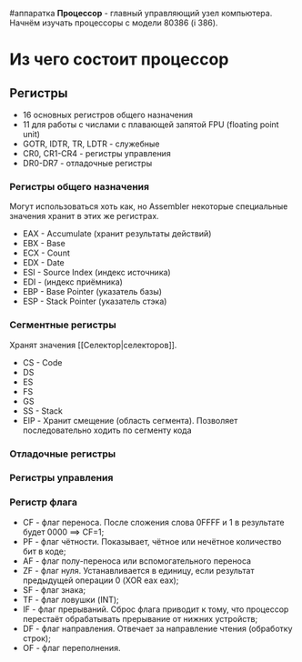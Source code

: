 #аппаратка 
**Процессор** - главный управляющий узел компьютера.
Начнём изучать процессоры с модели 80386 (i 386).
# Из чего состоит процессор
## Регистры
- 16 основных регистров общего назначения
- 11 для работы с числами с плавающей запятой FPU (floating point unit)
- GOTR, IDTR, TR, LDTR - служебные
- CR0, CR1-CR4 - регистры управления
- DR0-DR7 - отладочные регистры
### Регистры общего назначения
Могут использоваться хоть как, но Assembler некоторые специальные значения хранит в этих же регистрах.
- EAX - Accumulate (хранит результаты действий)
- EBX - Base
- ECX - Count
- EDX - Date
- ESI - Source Index (индекс источника)
- EDI - (индекс приёмника)
- EBP - Base Pointer (указатель базы)
- ESP - Stack Pointer (указатель стэка)
### Сегментные регистры
Хранят значения [[Селектор|селекторов]].
- CS - Code
- DS
- ES
- FS
- GS
- SS - Stack
- EIP - Хранит смещение (область сегмента). Позволяет последовательно ходить по сегменту кода
### Отладочные регистры
### Регистры управления
### Регистр флага
- CF - флаг переноса. После сложения слова 0FFFF и 1 в результате будет 0000 $\implies$ CF=1;
- PF - флаг чётности. Показывает, чётное или нечётное количество бит в коде;
- AF - флаг полу-переноса или вспомогательного переноса
- ZF - флаг нуля. Устанавливается в единицу, если результат предыдущей операции 0 (XOR eax eax);
- SF - флаг знака;
- TF - флаг ловушки (INT);
- IF - флаг прерываний. Сброс флага приводит к тому, что процессор перестаёт обрабатывать прерывание от нижних устройств;
- DF - флаг направления. Отвечает за направление чтения (обработку строк);
- OF - флаг переполнения.